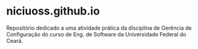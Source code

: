 # niciuoss.github.io
Repositório dedicado a uma atividade prática da disciplina de Gerência de Configuração do curso de Eng. de Software da Universidade Federal do Ceará.
